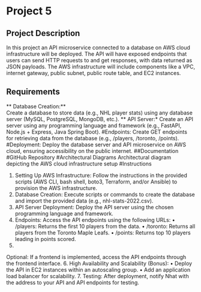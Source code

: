 # Project 5

## Project Description
In this project an API microservice connected to a database on AWS cloud infrastructure will be deployed. The API will have exposed endpoints that users can send HTTP requests to and get responses, with data returned as JSON payloads. The AWS infrastructure will include components like a VPC, internet gateway, public subnet, public route table, and EC2 instances.

## Requirements
** Database Creation:** <br><span style="font-weight:normal;"> Create a database to store data (e.g., NHL player stats) using any database server (MySQL, PostgreSQL, MongoDB, etc.).</span>
** API Server:* Create an API server using any programming language and framework (e.g., FastAPI, Node.js + Express, Java Spring Boot).
#Endpoints: Create GET endpoints for retrieving data from the database (e.g., /players, /toronto, /points).
#Deployment: Deploy the database server and API microservice on AWS cloud, ensuring accessibility on the public internet.
##Documentation
#GitHub Repository
#Architectural Diagrams
Architectural diagram depicting the AWS cloud infrastructure setup
#Instructions
1.	Setting Up AWS Infrastructure: Follow the instructions in the provided scripts (AWS CLI, bash shell, boto3, Terraform, and/or Ansible) to provision the AWS infrastructure.
2.	Database Creation: Execute scripts or commands to create the database and import the provided data (e.g., nhl-stats-2022.csv).
3.	API Server Deployment: Deploy the API server using the chosen programming language and framework.
4.	Endpoints: Access the API endpoints using the following URLs:
•	/players: Returns the first 10 players from the data.
•	/toronto: Returns all players from the Toronto Maple Leafs.
•	/points: Returns top 10 players leading in points scored.
5.	
Optional: If a frontend is implemented, access the API endpoints through the frontend interface.
6.	High Availability and Scalability (Bonus):
•	Deploy the API in EC2 instances within an autoscaling group.
•	Add an application load balancer for scalability.
7.	Testing: After deployment, notify Nhat with the address to your API and API endpoints for testing.



